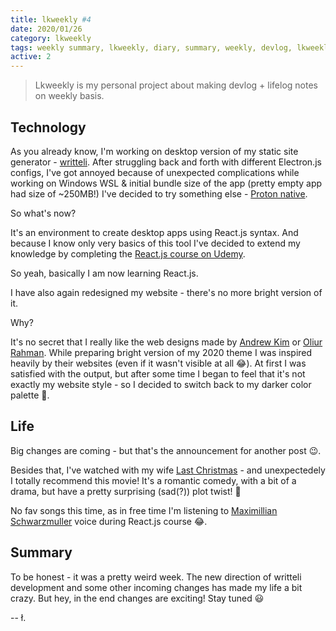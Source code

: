 ```yaml
---
title: lkweekly #4
date: 2020/01/26
category: lkweekly
tags: weekly summary, lkweekly, diary, summary, weekly, devlog, lkweekly2020
active: 2
---
```


> Lkweekly is my personal project about making devlog + lifelog notes on weekly basis.

## Technology

As you already know, I'm working on desktop version of my static site generator - [writteli](https://github.com/writteli/writteli). After struggling back and forth with different Electron.js configs, I've got annoyed because of unexpected complications while working on Windows WSL & initial bundle size of the app (pretty empty app had size of ~250MB!) I've decided to try something else - [Proton native](https://github.com/kusti8/proton-native).

So what's now?

It's an environment to create desktop apps using React.js syntax. And because I know only very basics of this tool I've decided to extend my knowledge by completing the [React.js course on Udemy](https://www.udemy.com/course/react-the-complete-guide-incl-redux/).

So yeah, basically I am now learning React.js.

I have also again redesigned my website - there's no more bright version of it.

Why?

It's no secret that I really like the web designs made by [Andrew Kim](http://minimallyminimal.com/) or [Oliur Rahman](https://oliur.com). While preparing bright version of my 2020 theme I was inspired heavily by their websites (even if it wasn't visible at all 😂). At first I was satisfied with the output, but after some time I began to feel that it's not exactly my website style - so I decided to switch back to my darker color palette 🎨.

## Life

Big changes are coming - but that's the announcement for another post 😉.

Besides that, I've watched with my wife [Last Christmas](https://www.imdb.com/title/tt8623904/) - and unexpectedely I totally recommend this movie! It's a romantic comedy, with a bit of a drama, but have a pretty surprising (sad(?)) plot twist! 🎥

No fav songs this time, as in free time I'm listening to [Maximillian Schwarzmuller](https://www.udemy.com/user/maximilian-schwarzmuller/) voice during React.js course 😂.

## Summary

To be honest - it was a pretty weird week. The new direction of writteli development and some other incoming changes has made my life a bit crazy. But hey, in the end changes are exciting! Stay tuned 😃

-- ł.
